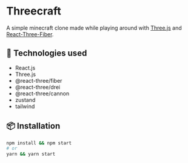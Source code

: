# Threecraft

A simple minecraft clone made while playing around with [Three.js](https://github.com/mrdoob/three.js/) and [React-Three-Fiber](https://github.com/pmndrs/react-three-fiber).

## 🔧 Technologies used

- React.js
- Three.js
- @react-three/fiber
- @react-three/drei
- @react-three/cannon
- zustand
- tailwind

## 📦 Installation

```bash
npm install && npm start
# or
yarn && yarn start
```
